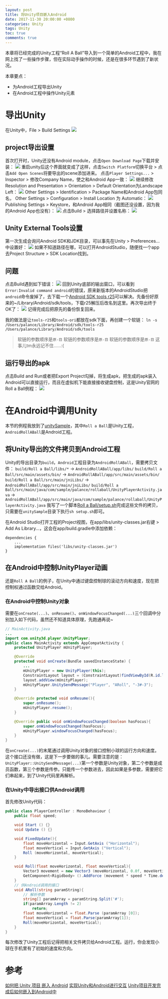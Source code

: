 ```yaml
---
layout: post
title: 将Unity项目嵌入Android
date: 2017-11-30 20:00:00 +0800
categories: Unity
tags: Unity
toc: true
comments: true
---
```

本章将已经完成的Unity工程“Roll A Ball”导入到一个简单的Android工程中，我在网上找了一些操作步骤，但在实际动手操作的时候，还是在很多环节遇到了新状况。

本章要点：
- 为Android工程导出Unity
- 在Android工程中操作Unity元素

<!-- more -->
# 导出Unity
在Unity中，File > Build Settings
![](1130Unity2Android/img01.png)
## project导出设置
首次打开时，Unity还没有Android module，点击`Open Download Page`下载并安装：
![](1130Unity2Android/img02.png)
重启unity后这个界面就变成了这样，点击`Switch Platform`切换平台 > 点击`Add Open Scenes`将要导出的scene添加进来。
点击`Player Settings...` > Inspector > 修改Company Name，使之和Android App一致：
![](1130Unity2Android/img03.png)
继续修改Resolution and Presentation > Orientation > Default Orientation为Landscape Left：
![](1130Unity2Android/img05.png)
Other Settings > Identification > Package Name和Android App包同名，
Other Settings > Configuration > Install Location 为 Automatic：
![](1130Unity2Android/img06.png)
Publishing Settings > Keystore，和Android App相同（截图还没设置，因为我的Android App也没有）：
![](1130Unity2Android/img07.png)
点击Build > 选择路径并设置名称：
![](1130Unity2Android/img08.png)

## Unity External Tools设置
第一次生成会询问Android SDK和JDK目录，可以事先在Unity > Preferences...中设置好：
![](1130Unity2Android/img09.png)
如果不知道路径在哪，可以打开AndroidStudio，随便找一个app去Project Structure > SDK Location找到。

## 问题
点击Build遇到如下错误：
![](1130Unity2Android/img04.png)
回到Unity底部的输出窗口，可以看到`Error:Invalid command android`的错误，原来新版本的AndroidStudio把`android`命令废掉了，去下载一个[Android SDK tools r25](http://dl.google.com/android/repository/tools_r25-macosx.zip)可以解决。先备份好原来的~/Library/Android/sdk/tools，下载r25解压后改名到这里。再次导出终于OK了：
![](1130Unity2Android/img10.png)
记得完成后把原先的备份恢复回来。

我的做法是让`tools-r25`和`tools-ori`都放在sdk下面，再创建一个软链：
`ln -s /Users/palance/Library/Android/sdk/tools-r25 /Users/palance/Library/Android/sdk/tools`
> 软链的参数顺序是`原-目`
软链的参数顺序是`原-目`
软链的参数顺序是`原-目`
这事儿tm永远记不住……:(

## 运行导出的apk
点击Build and Run或者把Export Project勾掉，将生成apk，把生成的apk装入Android可以直接运行，而且在虚拟机下能直接接收键盘控制，这是Unity官网的Roll a Ball例程：
![](1130Unity2Android/img11.png)

# 在Android中调用Unity
本节的例程我放到了[unitySample](https://github.com/palanceli/unitySample)，其中`Roll a Ball`是Unity工程，`AndroidRollABall`是Android工程。
## 将Unity导出的文件拷贝到Android工程
Unity的导出目录为`build`，`Android`工程目录为`AndroidRollABall`，需要拷贝文件：
`build/Roll a Ball/libs/*` -> `AndroidRollABall/app/libs/`
`build/Roll a Ball/src/main/assets/bin/` -> `AndroidRollABall/app/src/main/assets/bin/`
`build/Roll a Ball/src/main/jniLibs/` -> `AndroidRollABall/app/src/main/jniLibs/`
`build/Roll a Ball/src/main/java/com/sample/palance/rollaball/UnityPlayerActivity.java` -> `AndroidRollABall/app/src/main/java/com/sample/palance/rollaball/UnityPlayerActivity.java`
我写了一个脚本[Roll a Ball/setup.sh](https://github.com/palanceli/unitySample/tree/master/Roll%20a%20Ball)完成这些文件的拷贝，只需要在`unitySample`目录下执行`sh setup.sh`即可。

在Android Studio打开工程的Project视图，在app/libs/unity-classes.jar右键 > Add As Library...，这会在app/build.gradle中添加依赖：
```
dependencies {
    ...
    implementation files('libs/unity-classes.jar')
} 
```

## 在Android中控制UnityPlayer动画
还是`Roll A Ball`的例子，在Unity中通过键盘控制球的滚动方向和速度，现在把控制权通过函数交给Android。
### 在Android中控制Unity对象
需要在`onCreate(...)`、`onResume()`、`onWindowFocusChanged(...)`三个回调中分别加入如下代码，虽然还不知道具体原理，先跑通再说~
``` java
// MainActivity.java
...
import com.unity3d.player.UnityPlayer;
public class MainActivity extends AppCompatActivity {
    protected UnityPlayer mUnityPlayer;

    @Override
    protected void onCreate(Bundle savedInstanceState) {
        ...
        mUnityPlayer = new UnityPlayer(this);
        ConstraintLayout layout = (ConstraintLayout)findViewById(R.id.layout);
        layout.addView(mUnityPlayer);
        mUnityPlayer.UnitySendMessage("Player", "ARoll", "-3#-3");
    }

    @Override protected void onResume(){
        super.onResume();
        mUnityPlayer.resume();
    }

    @Override public void onWindowFocusChanged(boolean hasFocus){
        super.onWindowFocusChanged(hasFocus);
        mUnityPlayer.windowFocusChanged(hasFocus);
    }
}
```
在`onCreate(...)`的末尾通过调用Unity对象的接口控制小球的运行方向和速度。这个接口还没有做，这是下一步要做的事儿。需要注意的是：`UnityPlayer::UnitySendMessage(...)`第一个参数是Unity对象，第二个参数是成员函数，第三个参数是传参。只能传一个参数进去，因此如果是多参数，需要把它们串起来，到了Unity代码里再解析。

### 在Unity中导出接口供Android调用
首先修改Unity代码：
``` csharp
public class PlayerController : MonoBehaviour {
	public float speed;

	void Start () {}
	void Update () {}

	void FixedUpdate(){
		float moveHorizontal = Input.GetAxis ("Horizontal");
		float moveVertical = Input.GetAxis ("Vertical");
		Roll (moveHorizontal, moveVertical);
	}

	void Roll(float moveHorizontal, float moveVertical){
		Vector3 movement = new Vector3 (moveHorizontal, 0.0f, moveVertical);
		GetComponent<Rigidbody> ().AddForce (movement * speed * Time.deltaTime);		
	}
	// 供Android调用的接口
	void ARoll(string paramString){
		// 解析参数
		string[] paramArray = paramString.Split('#');
		if(paramArray.Length != 2)
			return;
		float moveHorizontal = float.Parse (paramArray [0]);
		float moveVertical = float.Parse(paramArray[1]);
		Roll(moveHorizontal, moveVertical);
	}
}
```
每次修改了Unity工程后记得把相关文件拷贝给Android工程。运行，你会发现小球在手机里有了初始的速度和方向。


# 参考
[如何把 Unity 项目 嵌入 Android](https://zhuanlan.zhihu.com/p/30710788)
[实现Unity和Android进行交互](http://www.jianshu.com/p/7e46fe7485bb)
[Unity项目开发完成后如何嵌入到Android中](http://blog.csdn.net/qq_15267341/article/details/52692407)